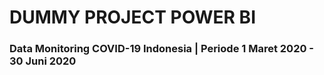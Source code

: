 # DUMMY PROJECT POWER BI

<h3>Data Monitoring COVID-19 Indonesia | Periode 1 Maret 2020 - 30 Juni 2020</h3

<img src="/hanfx/power_bi/blob/main/bar_chart.jpg?raw=true" alt="bar_chart.jpg"> 
  


